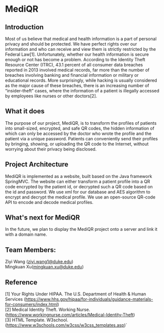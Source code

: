 # MediQR

## Introduction
Most of us believe that medical and health information is a part of personal privacy and should be protected. We have perfect rights over our information and who can receive and view them is strictly restricted by the Federal Law[1]. Unfortunately, whether our health information is secure enough or not has become a problem.  According to the Identity Theft Resource Center (ITRC), 43.1 percent of all consumer data breaches reported in 2013 involved medical records, far more than the number of breaches involving banking and financial information or military or educational records. More surprisingly, while hacking is usually considered as the major cause of these breaches, there is an increasing number of “insider-theft” cases, where the information of a patient is illegally accessed by employees like nurses or other doctors[2].


## What it does
The purpose of our project, MediQR, is to transform the profiles of patients into small-sized, encrypted, and safe QR codes, the hidden information of which can only be accessed by the doctor who wrote the profile and the patient via a unique password. Patients can conveniently send their profiles by bringing, showing, or uploading the QR code to the Internet, without worrying about their privacy being disclosed. 

## Project Architecture
MediQR is implemented as a website, built based on the Java framework SpringMVC. The website can either transform a patient profile into a QR code encrypted by the patient id, or decrypted such a QR code based on the id and password. We use xml for our database and AES algorithm to encrypt and decrypt the medical profile. We use an open-source QR-code API to encode and decode medical profiles.

## What's next for MediQR
In the future, we plan to display the MediQR project onto a server and link it with a domain name. 

## Team Members: 
Ziyi Wang (ziyi.wang1@duke.edu)  
Mingkuan Xu(mingkuan.xu@duke.edu)  

## Reference
[1] Your Rights Under HIPAA. The U.S. Department of Health & Human Services (https://www.hhs.gov/hipaa/for-individuals/guidance-materials-for-consumers/index.html)  
[2] Medical Identity Theft. Working Nurse. (https://www.workingnurse.com/articles/Medical-Identity-Theft)  
[3] HTML Template. W3school.(https://www.w3schools.com/w3css/w3css_templates.asp)`
